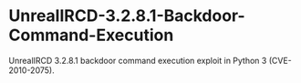 # UnrealIRCD-3.2.8.1-Backdoor-Command-Execution
UnrealIRCD 3.2.8.1 backdoor command execution exploit in Python 3 (CVE-2010-2075).
